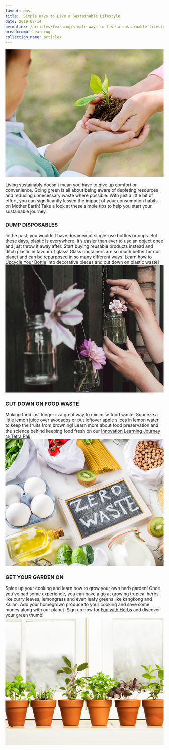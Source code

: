 ```yaml
---
layout: post
title:  Simple Ways to Live a Sustainable Lifestyle
date: 2019-08-14
permalink: /articles/learning/simple-ways-to-live-a-sustainable-lifestyle
breadcrumb: Learning
collection_name: articles
---
```

![Simple Ways to Live a Sustainable Lifestyle](/images/content-articles/learning/sustainable-lifestyle-img1.jpg)

Living sustainably doesn’t mean you have to give up comfort or convenience. Going green is all about being aware of depleting resources and reducing unnecessary waste where possible. With just a little bit of effort, you can significantly lessen the impact of your consumption habits on Mother Earth! Take a look at these simple tips to help you start your sustainable journey.

### DUMP DISPOSABLES
In the past, you wouldn’t have dreamed of single-use bottles or cups. But these days, plastic is everywhere. It’s easier than ever to use an object once and just throw it away after. Start buying reusable products instead and ditch plastic in favour of glass! Glass containers are so much better for our planet and can be repurposed in so many different ways. Learn how to [Upcycle Your Bottle](../../course-directory/lifestyle-and-leisure/#upcycle-your-bottle) into decorative pieces and cut down on plastic waste!
![Simple Ways to Live a Sustainable Lifestyle](/images/content-articles/learning/sustainable-lifestyle-img2.jpg)

### CUT DOWN ON FOOD WASTE
Making food last longer is a great way to minimise food waste. Squeeze a little lemon juice over avocados or put leftover apple slices in lemon water to keep the fruits from browning! Learn more about food preservation and the science behind keeping food fresh on our [Innovation Learning Journey @ Tetra Pak](../../course-directory/lifelong-learning/#innovation-learning-journey-tetra-pak).
![Simple Ways to Live a Sustainable Lifestyle](/images/content-articles/learning/sustainable-lifestyle-img3.jpg)

### GET YOUR GARDEN ON
Spice up your cooking and learn how to grow your own herb garden! Once you’ve had some experience, you can have a go at growing tropical herbs like curry leaves, lemongrass and even leafy greens like kangkong and kailan. Add your homegrown produce to your cooking and save some money along with our planet. Sign up now for [Fun with Herbs](../../course-directory/lifestyle-and-leisure/#fun-with-herbs) and discover your green thumb!
![Simple Ways to Live a Sustainable Lifestyle](/images/content-articles/learning/sustainable-lifestyle-img4.jpg)